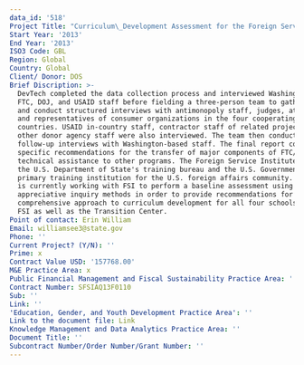 ```yaml
---
data_id: '518'
Project Title: "Curriculum\_Development Assessment for the Foreign Service Institute"
Start Year: '2013'
End Year: '2013'
ISO3 Code: GBL
Region: Global
Country: Global
Client/ Donor: DOS
Brief Discription: >-
  DevTech completed the data collection process and interviewed Washington-based
  FTC, DOJ, and USAID staff before fielding a three-person team to gather data
  and conduct structured interviews with antimonopoly staff, judges, attorneys,
  and representatives of consumer organizations in the four cooperating
  countries. USAID in-country staff, contractor staff of related projects, and
  other donor agency staff were also interviewed. The team then conducted
  follow-up interviews with Washington-based staff. The final report contained
  specific recommendations for the transfer of major components of FTC/DOJ
  technical assistance to other programs. The Foreign Service Institute (FSI) is
  the U.S. Department of State's training bureau and the U.S. Government's
  primary training institution for the U.S. foreign affairs community. DevTech
  is currently working with FSI to perform a baseline assessment using
  appreciative inquiry methods in order to provide recommendations for a
  comprehensive approach to curriculum development for all four schools within
  FSI as well as the Transition Center.
Point of contact: Erin William
Email: williamsee3@state.gov
Phone: ''
Current Project? (Y/N): ''
Prime: x
Contract Value USD: '157768.00'
M&E Practice Area: x
Public Financial Management and Fiscal Sustainability Practice Area: ''
Contract Number: SFSIAQ13F0110
Sub: ''
Link: ''
'Education, Gender, and Youth Development Practice Area': ''
Link to the document file: Link
Knowledge Management and Data Analytics Practice Area: ''
Document Title: ''
Subcontract Number/Order Number/Grant Number: ''
---
```


